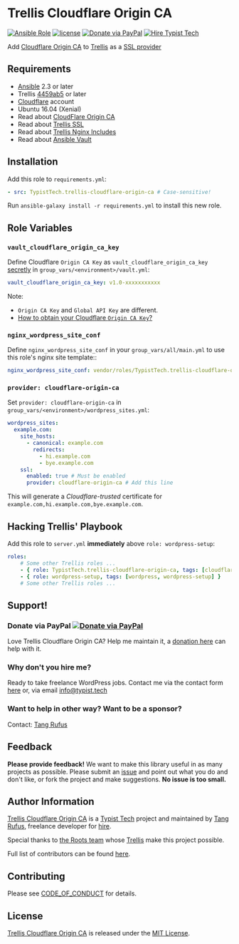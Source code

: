 # Trellis Cloudflare Origin CA

[![Ansible Role](https://img.shields.io/ansible/role/20120.svg)](https://galaxy.ansible.com/TypistTech/trellis-cloudflare-origin-ca/)
[![license](https://img.shields.io/github/license/TypistTech/trellis-cloudflare-origin-ca.svg)](https://github.com/TypistTech/trellis-cloudflare-origin-ca/blob/master/LICENSE)
[![Donate via PayPal](https://img.shields.io/badge/Donate-PayPal-blue.svg)](https://www.typist.tech/donate/sunny/)
[![Hire Typist Tech](https://img.shields.io/badge/Hire-Typist%20Tech-ff69b4.svg)](https://www.typist.tech/contact/)

Add [Cloudflare Origin CA](https://blog.cloudflare.com/cloudflare-ca-encryption-origin/) to [Trellis](https://github.com/roots/trellis) as a [SSL provider](https://roots.io/trellis/docs/ssl/)

## Requirements

* [Ansible](http://docs.ansible.com/ansible/latest/intro_installation.html) 2.3 or later
* Trellis [4459ab5](https://github.com/roots/trellis/commit/4459ab5b9eb7f7cd235debb62eab23ba18820b72) or later
* [Cloudflare](https://www.cloudflare.com/) account
* Ubuntu 16.04 (Xenial)
* Read about [CloudFlare Origin CA](https://blog.cloudflare.com/cloudflare-ca-encryption-origin/#iiobtainyourcertificateapitoken)
* Read about [Trellis SSL](https://roots.io/trellis/docs/ssl/)
* Read about [Trellis Nginx Includes](https://roots.io/trellis/docs/nginx-includes/)
* Read about [Ansible Vault](https://roots.io/trellis/docs/vault/)

## Installation

Add this role to `requirements.yml`:

```yaml
- src: TypistTech.trellis-cloudflare-origin-ca # Case-sensitive!
```

Run `ansible-galaxy install -r requirements.yml` to install this new role.

## Role Variables

### `vault_cloudflare_origin_ca_key`

Define Cloudflare `Origin CA Key` as `vault_cloudflare_origin_ca_key` [secretly](https://roots.io/trellis/docs/vault/) in `group_vars/<environment>/vault.yml`:

```yaml
vault_cloudflare_origin_ca_key: v1.0-xxxxxxxxxxx
```

Note:
* `Origin CA Key` and `Global API Key` are different.
* [How to obtain your Cloudflare `Origin CA Key`?](https://blog.cloudflare.com/cloudflare-ca-encryption-origin/#iiobtainyourcertificateapitoken)

### `nginx_wordpress_site_conf`

Define `nginx_wordpress_site_conf` in your `group_vars/all/main.yml` to use this role's nginx site template::

```yaml
nginx_wordpress_site_conf: vendor/roles/TypistTech.trellis-cloudflare-origin-ca/templates/wordpress-site.conf.child
```

### `provider: cloudflare-origin-ca`
Set `provider: cloudflare-origin-ca` in `group_vars/<environment>/wordpress_sites.yml`:

```yaml
wordpress_sites:
  example.com:
    site_hosts:
      - canonical: example.com
        redirects:
          - hi.example.com
          - bye.example.com
    ssl:
      enabled: true # Must be enabled
      provider: cloudflare-origin-ca # Add this line
```

This will generate a *Cloudflare-trusted* certificate for `example.com,hi.example.com,bye.example.com`.

## Hacking Trellis' Playbook

Add this role to `server.yml` **immediately** above `role: wordpress-setup`:

```yaml
roles:
    # Some other Trellis roles ...
    - { role: TypistTech.trellis-cloudflare-origin-ca, tags: [cloudflare-origin-ca] } # Case-sensitive!
    - { role: wordpress-setup, tags: [wordpress, wordpress-setup] }
    # Some other Trellis roles ...
```

## Support!

### Donate via PayPal [![Donate via PayPal](https://img.shields.io/badge/Donate-PayPal-blue.svg)](https://www.typist.tech/donate/trellis-cloudflare-origin-ca/)

Love Trellis Cloudflare Origin CA? Help me maintain it, a [donation here](https://www.typist.tech/donate/trellis-cloudflare-origin-ca/) can help with it.

### Why don't you hire me?

Ready to take freelance WordPress jobs. Contact me via the contact form [here](https://www.typist.tech/contact/) or, via email [info@typist.tech](mailto:info@typist.tech)

### Want to help in other way? Want to be a sponsor?

Contact: [Tang Rufus](mailto:tangrufus@gmail.com)

## Feedback

**Please provide feedback!** We want to make this library useful in as many projects as possible.
Please submit an [issue](https://github.com/TypistTech/trellis-cloudflare-origin-ca/issues/new) and point out what you do and don't like, or fork the project and make suggestions.
**No issue is too small.**

## Author Information

[Trellis Cloudflare Origin CA](https://github.com/TypistTech/trellis-cloudflare-origin-ca) is a [Typist Tech](https://www.typist.tech) project and maintained by [Tang Rufus](https://twitter.com/Tangrufus), freelance developer for [hire](https://www.typist.tech/contact/).

Special thanks to [the Roots team](https://roots.io/about/) whose [Trellis](https://github.com/roots/trellis) make this project possible.

Full list of contributors can be found [here](https://github.com/TypistTech/trellis-cloudflare-origin-ca/graphs/contributors).

## Contributing

Please see [CODE_OF_CONDUCT](./CODE_OF_CONDUCT.md) for details.

## License

[Trellis Cloudflare Origin CA](https://github.com/TypistTech/trellis-cloudflare-origin-ca) is released under the [MIT License](https://opensource.org/licenses/MIT).
